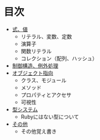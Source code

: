 目次
======

* [式、値](expression.html)
    * リテラル、変数、定数
    * 演算子
    * 関数リテラル
    * コレクション（配列、ハッシュ）
* [制御構造、例外処理](control.html)
* [オブジェクト指向](objects.html)
    * クラス、モジュール
    * メソッド
    * プロパティとアクセサ
    * 可視性
* [型システム](types.html)
    * Rubyにはない型について
* [その他](tips.html)
    * その他覚え書き
